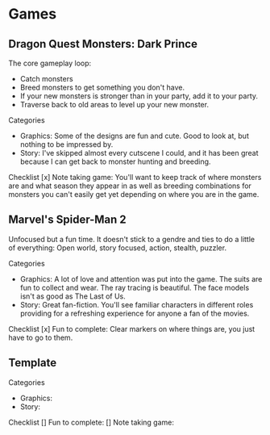 # Games

## Dragon Quest Monsters: Dark Prince

The core gameplay loop:

* Catch monsters
* Breed monsters to get something you don't have.
* If your new monsters is stronger than in your party, add it to your party.
* Traverse back to old areas to level up your new monster.

Categories

* Graphics: Some of the designs are fun and cute. Good to look at, but nothing to be impressed by.
* Story: I've skipped almost every cutscene I could, and it has been great because I can get back to monster hunting and breeding.

Checklist
[x] Note taking game: You'll want to keep track of where monsters are and what season they appear in as well as breeding combinations for monsters you can't easily get yet depending on where you are in the game. 

## Marvel's Spider-Man 2

Unfocused but a fun time. It doesn't stick to a gendre and ties to do a little of everything: Open world, story focused, action, stealth, puzzler.

Categories

* Graphics: A lot of love and attention was put into the game. The suits are fun to collect and wear. The ray tracing is beautiful. The face models isn't as good as The Last of Us.
* Story: Great fan-fiction. You'll see familiar characters in different roles providing for a refreshing experience for anyone a fan of the movies.

Checklist
[x] Fun to complete: Clear markers on where things are, you just have to go to them.

## Template

Categories

* Graphics:
* Story:

Checklist
[] Fun to complete:
[] Note taking game:
